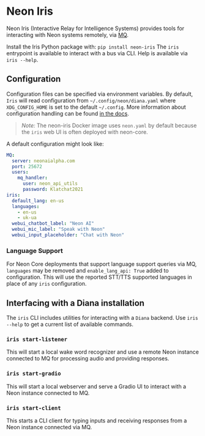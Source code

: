 # Neon Iris
Neon Iris (Interactive Relay for Intelligence Systems) provides tools for
interacting with Neon systems remotely, via [MQ](https://github.com/NeonGeckoCom/chat_api_mq_proxy).

Install the Iris Python package with: `pip install neon-iris`
The `iris` entrypoint is available to interact with a bus via CLI. Help is available via `iris --help`.

## Configuration
Configuration files can be specified via environment variables. By default, 
`Iris` will read configuration from `~/.config/neon/diana.yaml` where 
`XDG_CONFIG_HOME` is set to the default `~/.config`.
More information about configuration handling can be found 
[in the docs](https://neongeckocom.github.io/neon-docs/quick_reference/configuration/).
> *Note:* The neon-iris Docker image uses `neon.yaml` by default because the
> `iris` web UI is often deployed with neon-core.

A default configuration might look like:
```yaml
MQ:
  server: neonaialpha.com
  port: 25672
  users:
    mq_handler:
      user: neon_api_utils
      password: Klatchat2021
iris:
  default_lang: en-us
  languages:
    - en-us
    - uk-ua
  webui_chatbot_label: "Neon AI"
  webui_mic_label: "Speak with Neon"
  webui_input_placeholder: "Chat with Neon"
```

### Language Support
For Neon Core deployments that support language support queries via MQ, `languages`
may be removed and `enable_lang_api: True` added to configuration. This will use
the reported STT/TTS supported languages in place of any `iris` configuration.

## Interfacing with a Diana installation
The `iris` CLI includes utilities for interacting with a `Diana` backend. Use
`iris --help` to get a current list of available commands.

### `iris start-listener`
This will start a local wake word recognizer and use a remote Neon 
instance connected to MQ for processing audio and providing responses.

### `iris start-gradio`
This will start a local webserver and serve a Gradio UI to interact with a Neon
instance connected to MQ.

### `iris start-client`
This starts a CLI client for typing inputs and receiving responses from a Neon 
instance connected via MQ.
